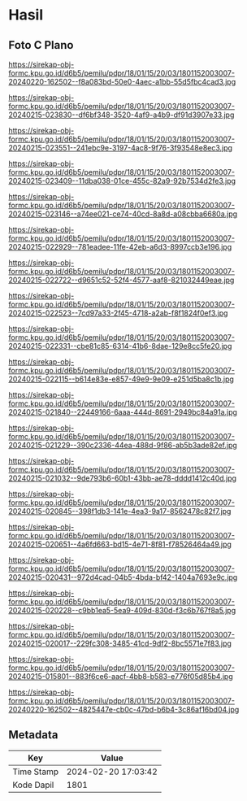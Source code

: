 # Hasil

## Foto C Plano

https://sirekap-obj-formc.kpu.go.id/d6b5/pemilu/pdpr/18/01/15/20/03/1801152003007-20240220-162502--f8a083bd-50e0-4aec-a1bb-55d5fbc4cad3.jpg

https://sirekap-obj-formc.kpu.go.id/d6b5/pemilu/pdpr/18/01/15/20/03/1801152003007-20240215-023830--df6bf348-3520-4af9-a4b9-df91d3907e33.jpg

https://sirekap-obj-formc.kpu.go.id/d6b5/pemilu/pdpr/18/01/15/20/03/1801152003007-20240215-023551--241ebc9e-3197-4ac8-9f76-3f93548e8ec3.jpg

https://sirekap-obj-formc.kpu.go.id/d6b5/pemilu/pdpr/18/01/15/20/03/1801152003007-20240215-023409--11dba038-01ce-455c-82a9-92b7534d2fe3.jpg

https://sirekap-obj-formc.kpu.go.id/d6b5/pemilu/pdpr/18/01/15/20/03/1801152003007-20240215-023146--a74ee021-ce74-40cd-8a8d-a08cbba6680a.jpg

https://sirekap-obj-formc.kpu.go.id/d6b5/pemilu/pdpr/18/01/15/20/03/1801152003007-20240215-022929--781eadee-11fe-42eb-a6d3-8997ccb3e196.jpg

https://sirekap-obj-formc.kpu.go.id/d6b5/pemilu/pdpr/18/01/15/20/03/1801152003007-20240215-022722--d9651c52-52f4-4577-aaf8-821032449eae.jpg

https://sirekap-obj-formc.kpu.go.id/d6b5/pemilu/pdpr/18/01/15/20/03/1801152003007-20240215-022523--7cd97a33-2f45-4718-a2ab-f8f1824f0ef3.jpg

https://sirekap-obj-formc.kpu.go.id/d6b5/pemilu/pdpr/18/01/15/20/03/1801152003007-20240215-022331--cbe81c85-6314-41b6-8dae-129e8cc5fe20.jpg

https://sirekap-obj-formc.kpu.go.id/d6b5/pemilu/pdpr/18/01/15/20/03/1801152003007-20240215-022115--b614e83e-e857-49e9-9e09-e251d5ba8c1b.jpg

https://sirekap-obj-formc.kpu.go.id/d6b5/pemilu/pdpr/18/01/15/20/03/1801152003007-20240215-021840--22449166-6aaa-444d-8691-2949bc84a91a.jpg

https://sirekap-obj-formc.kpu.go.id/d6b5/pemilu/pdpr/18/01/15/20/03/1801152003007-20240215-021229--390c2336-44ea-488d-9f86-ab5b3ade82ef.jpg

https://sirekap-obj-formc.kpu.go.id/d6b5/pemilu/pdpr/18/01/15/20/03/1801152003007-20240215-021032--9de793b6-60b1-43bb-ae78-dddd1412c40d.jpg

https://sirekap-obj-formc.kpu.go.id/d6b5/pemilu/pdpr/18/01/15/20/03/1801152003007-20240215-020845--398f1db3-141e-4ea3-9a17-8562478c82f7.jpg

https://sirekap-obj-formc.kpu.go.id/d6b5/pemilu/pdpr/18/01/15/20/03/1801152003007-20240215-020651--4a6fd663-bd15-4e71-8f81-f78526464a49.jpg

https://sirekap-obj-formc.kpu.go.id/d6b5/pemilu/pdpr/18/01/15/20/03/1801152003007-20240215-020431--972d4cad-04b5-4bda-bf42-1404a7693e9c.jpg

https://sirekap-obj-formc.kpu.go.id/d6b5/pemilu/pdpr/18/01/15/20/03/1801152003007-20240215-020228--c9bb1ea5-5ea9-409d-830d-f3c6b767f8a5.jpg

https://sirekap-obj-formc.kpu.go.id/d6b5/pemilu/pdpr/18/01/15/20/03/1801152003007-20240215-020017--229fc308-3485-41cd-9df2-8bc5571e7f83.jpg

https://sirekap-obj-formc.kpu.go.id/d6b5/pemilu/pdpr/18/01/15/20/03/1801152003007-20240215-015801--883f6ce6-aacf-4bb8-b583-e776f05d85b4.jpg

https://sirekap-obj-formc.kpu.go.id/d6b5/pemilu/pdpr/18/01/15/20/03/1801152003007-20240220-162502--4825447e-cb0c-47bd-b6b4-3c86af16bd04.jpg


## Metadata

| Key        | Value               |
| ---------- | ------------------- |
| Time Stamp | 2024-02-20 17:03:42 |
| Kode Dapil | 1801                |



